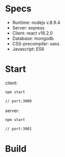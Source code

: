 # Specs

* Runtime: nodejs v.8.9.4
* Server: express
* Client: react v16.2.0
* Database: mongodb
* CSS-precompiler: sass
* Javascript: ES6

# Start 

client:
```sh
npm start

// port:3000
```

server: 
```sh
npm start

// port:3001
```

# Build
